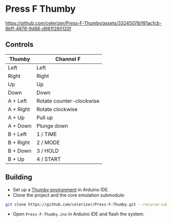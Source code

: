 # Press F Thumby

https://github.com/celerizer/Press-F-Thumby/assets/33245078/f81acfcb-8bff-4878-9d88-d981f260120f

## Controls

| Thumby         | Channel F                 |
|----------------|---------------------------|
| Left           | Left                      |
| Right          | Right                     |
| Up             | Up                        |
| Down           | Down                      |
| A + Left       | Rotate counter-clockwise  |
| A + Right      | Rotate clockwise          |
| A + Up         | Pull up                   |
| A + Down       | Plunge down               |
| B + Left       | 1 / TIME                  |
| B + Right      | 2 / MODE                  |
| B + Down       | 3 / HOLD                  |
| B + Up         | 4 / START                 |


## Building

- Set up a [Thumby environment](https://thumby.us/CCPP/Environment-Setup/) in Arduino IDE.
- Clone the project and the core emulation submodule:
```sh
git clone https://github.com/celerizer/Press-F-Thumby.git --recurse-submodules
```
- Open `Press-F-Thumby.ino` in Arduino IDE and flash the system.
